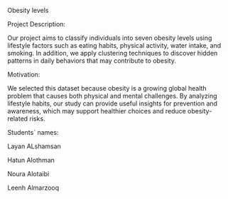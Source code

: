 Obesity levels 

Project Description:

Our project aims to classify individuals into seven obesity levels using lifestyle factors such as eating habits, physical activity, water intake, and smoking. In addition, we apply clustering techniques to discover hidden patterns in daily behaviors that may contribute to obesity.

Motivation:

We selected this dataset because obesity is a growing global health problem that causes both physical and mental challenges. By analyzing lifestyle habits, our study can provide useful insights for prevention and awareness, which may support healthier choices and reduce obesity-related risks.

Students` names:

Layan ALshamsan

Hatun Alothman

Noura Alotaibi

Leenh Almarzooq
